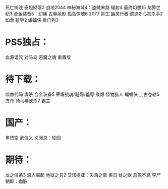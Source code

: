 
死亡搁浅
泰坦陨落2
战地2044
神秘海域4：盗贼末路
辐射4
最终幻想15
龙腾世纪3
合金装备5：幻痛
古墓丽影
孤岛惊魂6 
2077 
逃生 
幽灵行者 
遗迹2 
心灵杀手2
如龙 
耻辱2
蝙蝠侠
看门狗3




# PS5独占：

血源诅咒
对马岛
恶魔之魂 重置版



# 待下载：

噬血代码
虐杀
合金装备5
荣耀战魂/耻辱/羞辱
聚爆
怪物猎人
蝙蝠侠
上古卷轴5
方舟
骑马与砍杀2 霸主

# 国产：

黑悟空
武侠义
义闻录：轮回

# 期待：

龙之信条3
浪人崛起
地狱之刃2
艾诺提亚：失落之歌
奥日 丝之歌 恶意不息
李尸朝鲜：血脉

